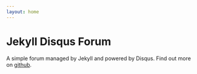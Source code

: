 ```yaml
---
layout: home
---
```


# Jekyll Disqus Forum

A simple forum managed by Jekyll and powered by Disqus. Find out more on [github](http://www.github.com/klcodanr/Jekyll-Disqus-Forum).
